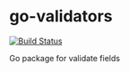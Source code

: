 # go-validators

[![Build Status](https://travis-ci.com/AVieraUY/go-validators.svg?branch=master)](https://travis-ci.com/AVieraUY/go-validators)

Go package for validate fields
